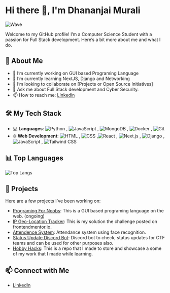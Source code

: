 # Hi there 👋, I'm Dhananjai Murali

![Wave](https://media.giphy.com/media/hvRJCLFzcasrR4ia7z/giphy.gif)

Welcome to my GitHub profile! I’m a Computer Science Student with a passion for Full Stack development. Here’s a bit more about me and what I do.

## 🚀 About Me
- 🔭 I’m currently working on GUI based Programing Language
- 🌱 I’m currently learning NextJS, Django and Networking
- 👯 I’m looking to collaborate on [Projects or Open Source Initiatives]
- 💬 Ask me about Full Stack development and Cyber Security.
- 📫 How to reach me: [Linkedin](https://www.linkedin.com/in/dhananjai-murali/)

## 🛠️ My Tech Stack
- 💻 **Languages**: ![Python](https://img.shields.io/badge/Python-3776AB?style=for-the-badge&logo=python&logoColor=white) , ![JavaScript](https://img.shields.io/badge/JavaScript-323330?style=for-the-badge&logo=javascript) , ![MongoDB](https://img.shields.io/badge/MongoDB-47A248?style=for-the-badge&logo=mongodb&logoColor=white) , ![Docker](https://img.shields.io/badge/Docker-2496ED?style=for-the-badge&logo=docker&logoColor=white) , ![Git](https://img.shields.io/badge/Git-F05032?style=for-the-badge&logo=git&logoColor=white)
- 🌐 **Web Development**: ![HTML](https://img.shields.io/badge/HTML5-E34F26?style=for-the-badge&logo=html5&logoColor=white) , ![CSS](https://img.shields.io/badge/CSS3-1572B6?style=for-the-badge&logo=css3&logoColor=white) ,![React](https://img.shields.io/badge/React-20232A?style=for-the-badge&logo=react&logoColor=61DAFB) , ![Next.js](https://img.shields.io/badge/Next.js-000000?style=for-the-badge&logo=next.js&logoColor=white) , ![Django](https://img.shields.io/badge/Django-092E20?style=for-the-badge&logo=django&logoColor=white) , ![JavaScript](https://img.shields.io/badge/JavaScript-323330?style=for-the-badge&logo=javascript) , ![Tailwind CSS](https://img.shields.io/badge/Tailwind_CSS-38B2AC?style=for-the-badge&logo=tailwind-css&logoColor=white)


## 📊 Top Languages
![Top Langs](https://github-readme-stats.vercel.app/api/top-langs/?username=Dhananjai2003&layout=compact&theme=radical)

## 🌟 Projects
Here are a few projects I've been working on:

- [Programing For Noobs](): This is a GUI based programing language on the web. (ongoing)
- [IP Geo-Location Tracker](https://github.com/Dhananjai2003/IP-tracker-nextjs-tailwind): This is my solution the challenge posted on frontendmentor.io.
- [Attendence System](https://github.com/Dhananjai2003/Attendance-System): Attendance system using face recognition.
- [Status Update Discord Bot](https://github.com/Dhananjai2003/Status-Update-bot): Discord bot to check, status updates for CTF teams and can be used for other purposes also.
- [Hobby Hacks](https://github.com/Dhananjai2003/Hobby-Hacks): This is a repo that I made to store and showcase a some of my work that I made while learning.

## 📫 Connect with Me
- [LinkedIn]([https://www.linkedin.com/in/yourprofile](https://www.linkedin.com/in/dhananjai-murali/))
